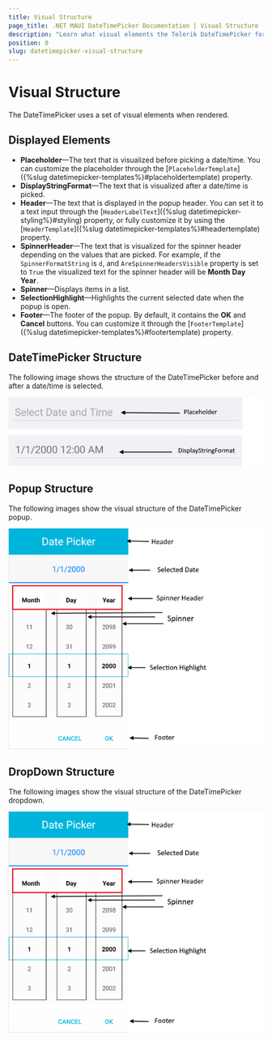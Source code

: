 ```yaml
---
title: Visual Structure
page_title: .NET MAUI DateTimePicker Documentation | Visual Structure
description: "Learn what visual elements the Telerik DateTimePicker for .NET MAUI displays and see the visual structure of the control and its popup."
position: 0
slug: datetimepicker-visual-structure
---
```


# Visual Structure

The DateTimePicker uses a set of visual elements when rendered.

## Displayed Elements

- **Placeholder**&mdash;The text that is visualized before picking a date/time. You can customize the placeholder through the [`PlaceholderTemplate`]({%slug datetimepicker-templates%}#placeholdertemplate) property.
- **DisplayStringFormat**&mdash;The text that is visualized after a date/time is picked.
- **Header**&mdash;The text that is displayed in the popup header. You can set it to a text input through the [`HeaderLabelText`]({%slug datetimepicker-styling%}#styling) property, or fully customize it by using the [`HeaderTemplate`]({%slug datetimepicker-templates%}#headertemplate) property.
- **SpinnerHeader**&mdash;The text that is visualized for the spinner header depending on the values that are picked. For example, if the `SpinnerFormatString` is `d`, and `AreSpinnerHeadersVisible` property is set to `True` the visualized text for the spinner header will be **Month** **Day** **Year**.
- **Spinner**&mdash;Displays items in a list.
- **SelectionHighlight**&mdash;Highlights the current selected date when the popup is open.
- **Footer**&mdash;The footer of the popup. By default, it contains the **OK** and **Cancel** buttons. You can customize it through the [`FooterTemplate`]({%slug datetimepicker-templates%}#footertemplate) property.

## DateTimePicker Structure

The following image shows the structure of the DateTimePicker before and after a date/time is selected.

![DateTimePicker Visual Structure](images/datetime_picker_placeholder_display.png "Visual elements of DateTimePicker control")

## Popup Structure

The following images show the visual structure of the DateTimePicker popup.

![DateTimePicker Popup Visual Structure](images/datetime_picker_structure.png "Visual elements of DateTimePicker Popup")

## DropDown Structure

The following images show the visual structure of the DateTimePicker dropdown.

![DateTimePicker Popup Visual Structure](images/datetime_picker_structure.png "Visual elements of DateTimePicker Popup")